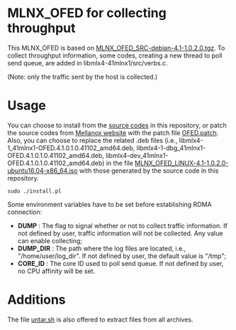 # MLNX_OFED for collecting throughput

This MLNX_OFED is based on [MLNX_OFED_SRC-debian-4.1-1.0.2.0.tgz](http://www.mellanox.com/downloads/ofed/MLNX_OFED-4.1-1.0.2.0/MLNX_OFED_SRC-debian-4.1-1.0.2.0.tgz). To collect throughput information, some codes, creating a new thread to poll send queue, are added in libmlx4-41mlnx1/src/verbs.c.

(Note: only the traffic sent by the host is collected.)


# Usage

You can choose to install from the [source codes](./MLNX_OFED_SRC-4.1-1.0.2.0) in this repository, or patch the source codes from [Mellanox website](http://www.mellanox.com/downloads/ofed/MLNX_OFED-4.1-1.0.2.0/MLNX_OFED_SRC-debian-4.1-1.0.2.0.tgz) with the patch file [OFED.patch](./OFED.patch). Also, you can choose to replace the related .deb files (i.e., libmlx4-1_41mlnx1-OFED.4.1.0.1.0.41102_amd64.deb, libmlx4-1-dbg_41mlnx1-OFED.4.1.0.1.0.41102_amd64.deb, libmlx4-dev_41mlnx1-OFED.4.1.0.1.0.41102_amd64.deb) in the file [MLNX_OFED_LINUX-4.1-1.0.2.0-ubuntu16.04-x86_64.iso](http://www.mellanox.com/page/mlnx_ofed_eula?mtag=linux_sw_drivers&mrequest=downloads&mtype=ofed&mver=MLNX_OFED-4.1-1.0.2.0&mname=MLNX_OFED_LINUX-4.1-1.0.2.0-ubuntu16.04-x86_64.iso) with those generated by the source code in this repository.

```
sudo ./install.pl
```

Some environment variables have to be set before establishing RDMA connection:

+ __DUMP__ : The flag to signal whether or not to collect traffic information. If not defined by user, traffic information will not be collected. Any value can enable collecting;
+ __DUMP_DIR__ : The path where the log files are located, i.e., "/home/user/log_dir". If not defined by user, the default value is "/tmp";
+ __CORE_ID__ : The core ID used to poll send queue. If not defined by user, no CPU affinity will be set.

# Additions

The file [untar.sh](./tool/untar.sh) is also offered to extract files from all archives.